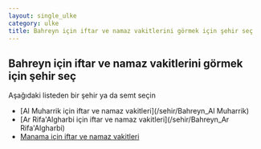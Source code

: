 ```yaml
---
layout: single_ulke
category: ulke
title: Bahreyn için iftar ve namaz vakitlerini görmek için şehir seç
---
```



## Bahreyn için iftar ve namaz vakitlerini görmek için şehir seç

Aşağıdaki listeden bir şehir ya da semt seçin


* [Al Muharrik için iftar ve namaz vakitleri](/sehir/Bahreyn_Al Muharrik)
* [Ar Rifa'Algharbi için iftar ve namaz vakitleri](/sehir/Bahreyn_Ar Rifa'Algharbi)
* [Manama için iftar ve namaz vakitleri](/sehir/Bahreyn_Manama)
